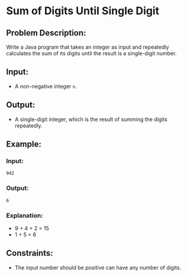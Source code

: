 # Sum of Digits Until Single Digit

## Problem Description:
Write a Java program that takes an integer as input and repeatedly calculates the sum of its digits until the result is a single-digit number.

## Input:
- A non-negative integer `n`.

## Output:
- A single-digit integer, which is the result of summing the digits repeatedly.

## Example:
### Input:
```942 ```


### Output:
```6```


### Explanation:
- 9 + 4 + 2 = 15  
- 1 + 5 = 6

## Constraints:
- The input number should be positive can have any number of digits.
